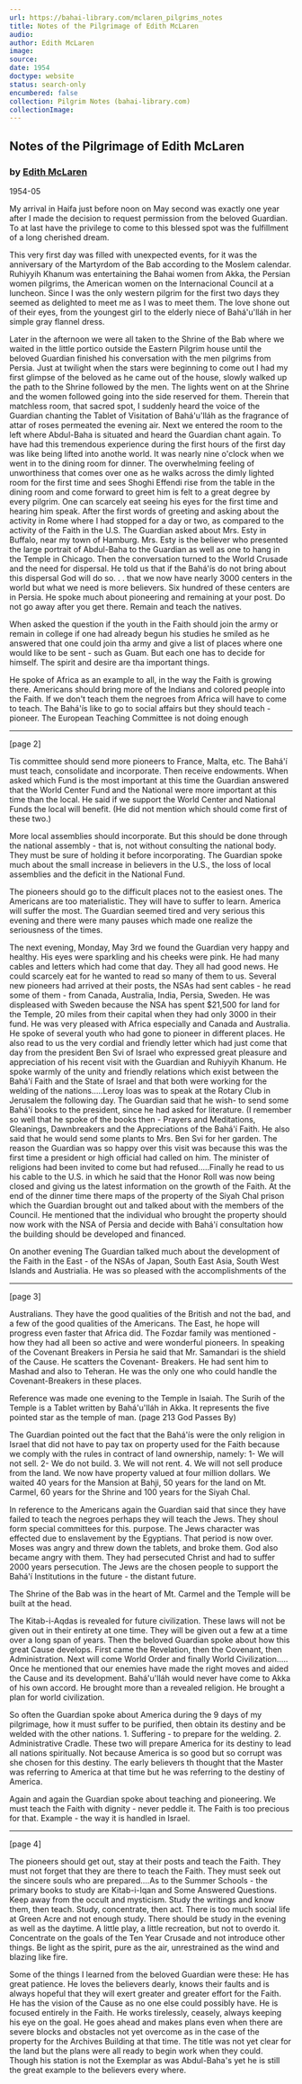 ```yaml
---
url: https://bahai-library.com/mclaren_pilgrims_notes
title: Notes of the Pilgrimage of Edith McLaren
audio: 
author: Edith McLaren
image: 
source: 
date: 1954
doctype: website
status: search-only
encumbered: false
collection: Pilgrim Notes (bahai-library.com)
collectionImage: 
---
```



## Notes of the Pilgrimage of Edith McLaren

### by [Edith McLaren](https://bahai-library.com/author/Edith+McLaren)

1954-05


My arrival in Haifa just before noon on May second was exactly one year after I made the decision to request permission from the beloved Guardian. To at last have the privilege to come to this blessed spot was the fulfillment of a long cherished dream.

This very first day was filled with unexpected events, for it was the anniversary of the Martyrdom of the Bab according to the Moslem calendar. Ruhiyyih Khanum was entertaining the Bahai women from Akka, the Persian women pilgrims, the American women on the Internacional Council at a luncheon. Since I was the only western pilgrim for the first two days they seemed as delighted to meet me as I was to meet them. The love shone out of their eyes, from the youngest girl to the elderly niece of Bahá'u'lláh in her simple gray flannel dress.

Later in the afternoon we were all taken to the Shrine of the Bab where we waited in the little portico outside the Eastern Pilgrim house until the beloved Guardian finished his conversation with the men pilgrims from Persia. Just at twilight when the stars were beginning to come out I had my first glimpse of the beloved as he came out of the house, slowly walked up the path to the Shrine followed by the men. The lights went on at the Shrine and the women followed going into the side reserved for them. Therein that matchless room, that sacred spot, I suddenly heard the voice of the Guardian chanting the Tablet of Visitation of Bahá'u'lláh as the fragrance of attar of roses permeated the evening air. Next we entered the room to the left where Abdul-Baha is situated and heard the Guardian chant again. To have had this tremendous experience during the first hours of the first day was like being lifted into anothe world. It was nearly nine o'clock when we went in to the dining room for dinner. The overwhelming feeling of unworthiness that comes over one as he walks across the dimly lighted room for the first time and sees Shoghi Effendi rise from the table in the dining room and come forward to greet him is felt to a great degree by every pilgrim. One can scarcely eat seeing his eyes for the first time and hearing him speak. After the first words of greeting and asking about the activity in Rome where I had stopped for a day or two, as compared to the activity of the Faith in the U.S. The Guardian asked about Mrs. Esty in Buffalo, near my town of Hamburg. Mrs. Esty is the believer who presented the large portrait of Abdul-Baha to the Guardian as well as one to hang in the Temple in Chicago. Then the conversation turned to the World Crusade and the need for dispersal. He told us that if the Bahá'ís do not bring about this dispersal God will do so. . . that we now have nearly 3000 centers in the world but what we need is more believers. Six hundred of these centers are in Persia. He spoke much about pioneering and remaining at your post. Do not go away after you get there. Remain and teach the natives.

When asked the question if the youth in the Faith should join the army or remain in college if one had already begun his studies he smiled as he answered that one could join tha army and give a list of places where one would like to be sent - such as Guam. But each one has to decide for himself. The spirit and desire are tha important things.

He spoke of Africa as an example to all, in the way the Faith is growing there. Americans should bring more of the Indians and colored people into the Faith. If we don't teach them the negroes from Africa will have to come to teach. The Bahá'ís like to go to social affairs but they should teach - pioneer. The European Teaching Committee is not doing enough

* * *

\[page 2\]

Tis committee should send more pioneers to France, Malta, etc. The Bahá'í must teach, consolidate and incorporate. Then receive endowments. When asked which Fund is the most important at this time the Guardian answered that the World Center Fund and the National were more important at this time than the local. He said if we support the World Center and National Funds the local will benefit. (He did not mention which should come first of these two.)

More local assemblies should incorporate. But this should be done through the national assembly - that is, not without consulting the national body. They must be sure of holding it before incorporating. The Guardian spoke much about the small increase in believers in the U.S., the loss of local assemblies and the deficit in the National Fund.

The pioneers should go to the difficult places not to the easiest ones. The Americans are too materialistic. They will have to suffer to learn. America will suffer the most. The Guardian seemed tired and very serious this evening and there were many pauses which made one realize the seriousness of the times.

The next evening, Monday, May 3rd we found the Guardian very happy and healthy. His eyes were sparkling and his cheeks were pink. He had many cables and letters which had come that day. They all had good news. He could scarcely eat for he wanted to read so many of them to us. Several new pioneers had arrived at their posts, the NSAs had sent cables - he read some of them - from Canada, Australia, India, Persia, Sweden. He was displeased with Sweden because the NSA has spent $21,500 for land for the Temple, 20 miles from their capital when they had only 3000 in their fund. He was very pleased with Africa especially and Canada and Australia. He spoke of several youth who had gone to pioneer in different places. He also read to us the very cordial and friendly letter which had just come that day from the president Ben Svi of Israel who expressed great pleasure and appreciation of his recent visit with the Guardian and Ruhiyyih Khanum. He spoke warmly of the unity and friendly relations which exist between the Bahá'í Faith and the State of Israel and that both were working for the welding of the nations.....Leroy Ioas was to speak at the Rotary Club in Jerusalem the following day. The Guardian said that he wish- to send some Bahá'í books to the president, since he had asked for literature. (I remember so well that he spoke of the books then - Prayers and Meditations, Gleanings, Dawnbreakers and the Appreciations of the Bahá'í Faith. He also said that he would send some plants to Mrs. Ben Svi for her garden. The reason the Guardian was so happy over this visit was because this was the first time a president or high official had called on him. The minister of religions had been invited to come but had refused.....Finally he read to us his cable to the U.S. in which he said that the Honor Roll was now being closed and giving us the latest information on the growth of the Faith. At the end of the dinner time there maps of the property of the Siyah Chal prison which the Guardian brought out and talked about with the members of the Council. He mentioned that the individual who brought the property should now work with the NSA of Persia and decide with Bahá'í consultation how the building should be developed and financed.

On another evening The Guardian talked much about the development of the Faith in the East - of the NSAs of Japan, South East Asia, South West Islands and Austrialia. He was so pleased with the accomplishments of the

* * *

\[page 3\]

Australians. They have the good qualities of the British and not the bad, and a few of the good qualities of the Americans. The East, he hope will progress even faster that Africa did. The Fozdar family was mentioned - how they had all been so active and were wonderful pioneers. In speaking of the Covenant Breakers in Persia he said that Mr. Samandari is the shield of the Cause. He scatters the Covenant- Breakers. He had sent him to Mashad and also to Teheran. He was the only one who could handle the Covenant-Breakers in these places.

Reference was made one evening to the Temple in Isaiah. The Surih of the Temple is a Tablet written by Bahá'u'lláh in Akka. It represents the five pointed star as the temple of man. (page 213 God Passes By)

The Guardian pointed out the fact that the Bahá'ís were the only religion in Israel that did not have to pay tax on property used for the Faith because we comply with the rules in contract of land ownership, namely: 1- We will not sell. 2- We do not build. 3. We will not rent. 4. We will not sell produce from the land. We now have property valued at four million dollars. We waited 40 years for the Mansion at Bahji, 50 years for the land on Mt. Carmel, 60 years for the Shrine and 100 years for the Siyah Chal.

In reference to the Americans again the Guardian said that since they have failed to teach the negroes perhaps they will teach the Jews. They shoul form special committees for this. purpose. The Jews character was effected due to enslavement by the Egyptians. That period is now over. Moses was angry and threw down the tablets, and broke them. God also became angry with them. They had persecuted Christ and had to suffer 2000 years persecution. The Jews are the chosen people to support the Bahá'í Institutions in the future - the distant future.

The Shrine of the Bab was in the heart of Mt. Carmel and the Temple will be built at the head.

The Kitab-i-Aqdas is revealed for future civilization. These laws will not be given out in their entirety at one time. They will be given out a few at a time over a long span of years. Then the beloved Guardian spoke about how this great Cause develops. First came the Revelation, then the Covenant, then Administration. Next will come World Order and finally World Civilization..... Once he mentioned that our enemies have made the right moves and aided the Cause and its development. Bahá'u'lláh would never have come to Akka of his own accord. He brought more than a revealed religion. He brought a plan for world civilization.

So often the Guardian spoke about America during the 9 days of my pilgrimage, how it must suffer to be purified, then obtain its destiny and be welded with the other nations. 1. Suffering - to prepare for the welding. 2. Administrative Cradle. These two will prepare America for its destiny to lead all nations spiritually. Not because America is so good but so corrupt was she chosen for this destiny. The early believers th thought that the Master was referring to America at that time but he was referring to the destiny of America.

Again and again the Guardian spoke about teaching and pioneering. We must teach the Faith with dignity - never peddle it. The Faith is too precious for that. Example - the way it is handled in Israel.

* * *

\[page 4\]

The pioneers should get out, stay at their posts and teach the Faith. They must not forget that they are there to teach the Faith. They must seek out the sincere souls who are prepared....As to the Summer Schools - the primary books to study are Kitab-i-Iqan and Some Answered Questions. Keep away from the occult and mysticism. Study the writings and know them, then teach. Study, concentrate, then act. There is too much social life at Green Acre and not enough study. There should be study in the evening as well as the daytime. A little play, a little recreation, but not to overdo it. Concentrate on the goals of the Ten Year Crusade and not introduce other things. Be light as the spirit, pure as the air, unrestrained as the wind and blazing like fire.

Some of the things I learned from the beloved Guardian were these: He has great patience. He loves the believers dearly, knows their faults and is always hopeful that they will exert greater and greater effort for the Faith. He has the vision of the Cause as no one else could possibly have. He is focused entirely in the Faith. He works tirelessly, ceasely, always keeping his eye on the goal. He goes ahead and makes plans even when there are severe blocks and obstacles not yet overcome as in the case of the property for the Archives Building at that time. The title was not yet clear for the land but the plans were all ready to begin work when they could. Though his station is not the Exemplar as was Abdul-Baha's yet he is still the great example to the believers every where.